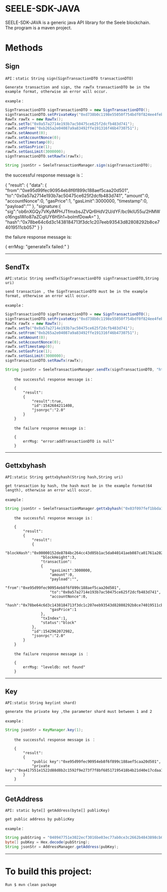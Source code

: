 # SEELE-SDK-JAVA

SEELE-SDK-JAVA is a generic java API library for the Seele blockchain.<br>
The program is a maven project.


# Methods

## Sign

	API：static String sign(SignTransactionDTO transactionDTO)

	Generate transaction and sign, the rawTx transactionDTO be in the example format, otherwise an error will occur.

	example：
```java
SignTransactionDTO signTransactionDTO = new SignTransactionDTO();
signTransactionDTO.setPrivateKey("0xd738b0c1198e55050f754bdf0f824ee4febd962a6b751faab86c081ad5033b0d");
RawTx rawTx = new RawTx();
rawTx.setTo("0x0a57a2714e193b7ac50475ce625f2dcfb483d741");
rawTx.setFrom("0xb265a2e04087a9a83492ffe191316f46b4730751");
rawTx.setAmount(0);
rawTx.setAccountNonce(0);
rawTx.setTimestamp(0);
rawTx.setGasPrice(1);
rawTx.setGasLimit(3000000);
signTransactionDTO.setRawTx(rawTx);

String jsonStr = SeeleTransactionManager.sign(signTransactionDTO);
```
the successful response message is：
		
{
	"result":
	{
		"data":
		{
			"from":"0xe95d99fec90954eb8f6f899c188aef5caa20d501",
			"to":"0x0a57a2714e193b7ac50475ce625f2dcfb483d741",
			"amount":0,
			"accountNonce":0,
			"gasPrice":1,
			"gasLimit":3000000,
			"timestamp":0,
			"payload":""
			},
			"signature:{
			"sig":"ob6nXGQy7VKylMPHJTfmxbsJZVQr6HdV2U/dYF/bc9kIU55u/2HMWo16ngsIWlo87aZCqlUY6H5h1+boImfDowA="
			},
			"hash":"0x78be64c6d3c1438184713f3dc1c207eeb93543d82808292b8ce74019511cb057"
		}
}

the failure response message is:
		
{
	errMsg: "generateTx failed:"
}

------------------------------------------------------------------------------

## SendTx

	API:static String sendTx(SignTransactionDTO signTransactionDTO,String uri)

	send transaction , the SignTransactionDTO must be in the example format, otherwise an error will occur.

	example：
	
```java
SignTransactionDTO signTransactionDTO = new SignTransactionDTO();
signTransactionDTO.setPrivateKey("0xd738b0c1198e55050f754bdf0f824ee4febd962a6b751faab86c081ad5033b0d");
RawTx rawTx = new RawTx();
rawTx.setTo("0x0a57a2714e193b7ac50475ce625f2dcfb483d741");
rawTx.setFrom("0xb265a2e04087a9a83492ffe191316f46b4730751");
rawTx.setAmount(0);
rawTx.setAccountNonce(0);
rawTx.setTimestamp(0);
rawTx.setGasPrice(1);
rawTx.setGasLimit(3000000);
signTransactionDTO.setRawTx(rawTx);

String jsonStr = SeeleTransactionManager.sendTx(signTransactionDTO, "http://117.50.20.225:8037");
```
		the successful response message is：
		
		{
			"result":
			{
				"result":true,
				"id":1542684211408,
				"jsonrpc":"2.0"
			}
		}

		the failure response message is：
		
		{
			errMsg: "error:addTransactionDTO is null"
		}

------------------------------------------------------------------------------

## Gettxbyhash

	API:static String gettxbyhash(String hash,String uri)

	get transaction by hash, the hash must be in the example format(64 length), otherwise an error will occur.

	example：
```java
String jsonStr = SeeleTransactionManager.gettxbyhash("0x03f097fef1bbda18257b020b80a3a79834bcd324635fcc4f932173c1767c2889", "http://117.50.20.225:8037");
```
		the successful response message is：
		
		{
			"result":
			{
				"result":
				{
					"blockHash":"0x00000152de8784bc264cc43d05b1ac5da040141aeb087ca01761a2028b6fd7f7",
			 		"blockHeight":3,
			 		"transaction":
			 		{
			 			"gasLimit":3000000,
			 		 	"amount":0,
			 		 	"payload":"",
			 		 	"from":"0xe95d99fec90954eb8f6f899c188aef5caa20d501",
			 		 	"to":"0x0a57a2714e193b7ac50475ce625f2dcfb483d741",
			 		 	"accountNonce":0,
			 		 	"hash":"0x78be64c6d3c1438184713f3dc1c207eeb93543d82808292b8ce74019511cb057",
			 		 	"gasPrice":1
			 		},
				 	"txIndex":1,
			 		"status":"block"
				},
				"id":1542962072982,
				"jsonrpc":"2.0"
	 		}
		}
	
		the failure response message is ：
		
		{
			errMsg: "leveldb: not found"
		}

------------------------------------------------------------------------------

## Key

	API:static String key(int shard)

	generate the private key ,the parameter shard must between 1 and 2

	example：
```java
String jsonStr = KeyManager.key(1);
```

		the successful response message is ：
		
		{
			"result":
			{
				"public key":"0xe95d99fec90954eb8f6f899c188aef5caa20d501",
				"private key":"0xa417551e1522d88d8b2c1592f9e273f7f8bf68517195418b4b21d40e17cdaa1f"
			}
		}

------------------------------------------------------------------------------

## GetAddress

	API: static byte[] getAddress(byte[] publicKey)

	get public address by publicKey

	example：
```java
String pubString = "040947751e3022ecf3016be03ec77ab0ce3c2662b4843898cb068d74f698ccc8ad75aa17564ae80a20bb044ee7a6d903e8e8df624b089c95d66a0570f051e5a05b";
byte[] pubKey = Hex.decode(pubString);
String jsonStr = AddressManager.getAddress(pubKey);
```

------------------------------------------------------------------------------
		
# To build this project:
	
	Run $ mvn clean package


